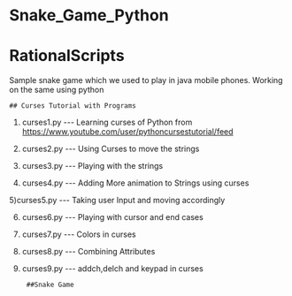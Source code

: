# Snake_Game_Python

# RationalScripts


Sample snake game which we used to play in java mobile phones. Working on the same using python

	## Curses Tutorial with Programs
	
1) curses1.py --- Learning curses of Python from https://www.youtube.com/user/pythoncursestutorial/feed

2) curses2.py --- Using Curses to move the strings

3) curses3.py --- Playing with the strings

4) curses4.py --- Adding More animation to Strings using curses

5)curses5.py --- Taking user Input and moving accordingly

6) curses6.py --- Playing with cursor and end cases

7) curses7.py --- Colors in curses

8) curses8.py --- Combining Attributes

9) curses9.py --- addch,delch and keypad in curses

        ##Snake Game 

